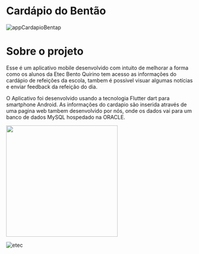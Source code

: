 # Cardápio do Bentão

![appCardapioBentap](https://user-images.githubusercontent.com/81270407/204150040-fd664588-8ee0-4d02-a3d0-772c708107be.png)

# Sobre o projeto
Esse é um aplicativo mobile desenvolvido com intuito de melhorar a forma como os alunos da Etec Bento Quirino tem acesso as informações do cardápio de refeições da escola, tambem é possivel visuar algumas notícias e enviar feedback da refeição do dia.
 
O Aplicativo foi desenvolvido usando a tecnologia Flutter dart para smartphone Android.
As informações do cardapio são inserida através de uma pagina web tambem desenvolvido por nós, onde os dados vai para um banco de dados MySQL hospedado na ORACLE.

<img  width="300" src="https://user-images.githubusercontent.com/81270407/204150875-dd473524-2023-4edf-bead-fb188c4210d6.png">

![etec](https://user-images.githubusercontent.com/81270407/171981969-9f6b4101-5db4-4226-9e80-85f3a4542277.png)
